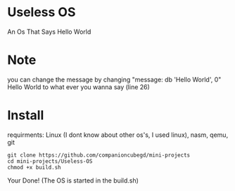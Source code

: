 # Useless OS
An Os That Says Hello World

# Note
you can change the message by changing "message: db 'Hello World', 0" Hello World to what ever you wanna say (line 26)

# Install
requirments: Linux (I dont know about other os's, I used linux), nasm, qemu, git

```
git clone https://github.com/companioncubegd/mini-projects
cd mini-projects/Useless-OS
chmod +x build.sh
```

Your Done! (The OS is started in the build.sh)
